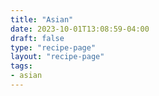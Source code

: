 ```yaml
---
title: "Asian"
date: 2023-10-01T13:08:59-04:00
draft: false
type: "recipe-page"
layout: "recipe-page"
tags:
- asian
---
```


